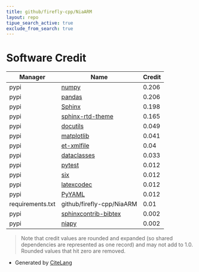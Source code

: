```yaml
---
title: github/firefly-cpp/NiaARM
layout: repo
tipue_search_active: true
exclude_from_search: true
---
```

# Software Credit

|Manager|Name|Credit|
|-------|----|------|
|pypi|[numpy](https://www.numpy.org)|0.206|
|pypi|[pandas](https://pandas.pydata.org)|0.206|
|pypi|[Sphinx](https://www.sphinx-doc.org/)|0.198|
|pypi|[sphinx-rtd-theme](https://github.com/readthedocs/sphinx_rtd_theme)|0.165|
|pypi|[docutils](http://docutils.sourceforge.net/)|0.049|
|pypi|[matplotlib](https://matplotlib.org)|0.041|
|pypi|[et-xmlfile](https://pypi.org/project/et-xmlfile)|0.04|
|pypi|[dataclasses](https://github.com/ericvsmith/dataclasses)|0.033|
|pypi|[pytest](https://docs.pytest.org/en/latest/)|0.012|
|pypi|[six](https://pypi.org/project/six)|0.012|
|pypi|[latexcodec](https://pypi.org/project/latexcodec)|0.012|
|pypi|[PyYAML](https://pypi.org/project/PyYAML)|0.012|
|requirements.txt|github/firefly-cpp/NiaARM|0.01|
|pypi|[sphinxcontrib-bibtex](https://github.com/mcmtroffaes/sphinxcontrib-bibtex)|0.002|
|pypi|[niapy](https://github.com/NiaOrg/NiaPy)|0.002|


> Note that credit values are rounded and expanded (so shared dependencies are represented as one record) and may not add to 1.0. Rounded values that hit zero are removed.


- Generated by [CiteLang](https://github.com/vsoch/citelang)
